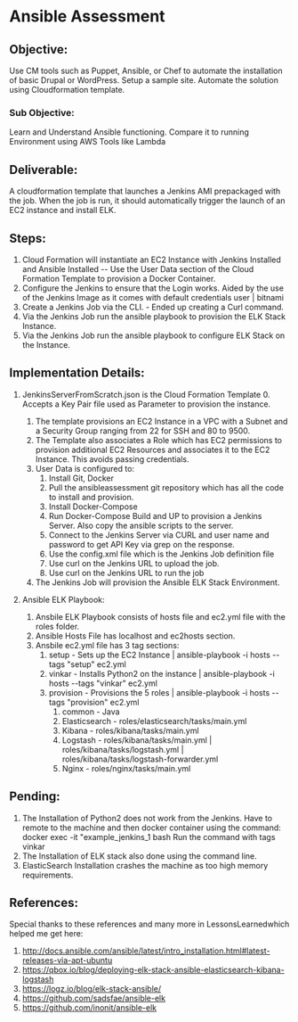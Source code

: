 # Ansible Assessment

## Objective:

Use CM tools such as Puppet, Ansible, or Chef to automate the installation of basic Drupal or WordPress. Setup a sample site. Automate the solution using Cloudformation template.

### Sub Objective: 
Learn and Understand Ansible functioning.
Compare it to running Environment using AWS Tools like Lambda

## Deliverable:

A cloudformation template that launches a Jenkins AMI prepackaged with the job. When the job is run, it should automatically trigger the launch of an EC2 instance and install ELK.

## Steps:
1. Cloud Formation will instantiate an EC2 Instance with Jenkins Installed and Ansible Installed
-- Use the User Data section of the Cloud Formation Template to provision a Docker Container.
2. Configure the Jenkins to ensure that the Login works. Aided by the use of the Jenkins Image as it comes with default credentials user | bitnami
3. Create a Jenkins Job via the CLI. - Ended up creating a Curl command.
4. Via the Jenkins Job run the ansible playbook to provision the ELK Stack Instance.
5. Via the Jenkins Job run the ansible playbook to configure ELK Stack on the Instance.

## Implementation Details:
1. JenkinsServerFromScratch.json is the Cloud Formation Template
    0. Accepts a Key Pair file used as Parameter to provision the instance.
    1. The template provisions an EC2 Instance in a VPC with a Subnet and a Security Group ranging from 22 for SSH and 80 to 9500. 
    2. The Template also associates a Role which has EC2 permissions to provision additional EC2 Resources and associates it to the EC2 Instance. This avoids passing credentials.
    3. User Data is configured to:
        1. Install Git, Docker
        2. Pull the ansibleassessment git repository which has all the code to install and provision.
        3. Install Docker-Compose
        4. Run Docker-Compose Build and UP to provision a Jenkins Server. Also copy the ansible scripts to the server. 
        5. Connect to the Jenkins Server via CURL and user name and password to get API Key via grep on the response.
        6. Use the config.xml file which is the Jenkins Job definition file
        7. Use curl on the Jenkins URL to upload the job.
        8. Use curl on the Jenkins URL to run the job
    4. The Jenkins Job will provision the Ansible ELK Stack Environment.


2. Ansible ELK Playbook:
    1. Ansbile ELK Playbook consists of hosts file and ec2.yml file with the roles folder.
    2. Ansible Hosts File has localhost and ec2hosts section.
    3. Ansbile ec2.yml file has 3 tag sections:
        1. setup - Sets up the EC2 Instance | ansible-playbook -i hosts --tags "setup" ec2.yml
        2. vinkar - Installs Python2 on the instance | ansible-playbook -i hosts --tags "vinkar" ec2.yml
        3. provision - Provisions the 5 roles | ansible-playbook -i hosts --tags "provision" ec2.yml
            1. common - Java
            2. Elasticsearch - roles/elasticsearch/tasks/main.yml
            3. Kibana - roles/kibana/tasks/main.yml
            4. Logstash - roles/kibana/tasks/main.yml | roles/kibana/tasks/logstash.yml | roles/kibana/tasks/logstash-forwarder.yml
            5. Nginx - roles/nginx/tasks/main.yml

## Pending:
1. The Installation of Python2 does not work from the Jenkins. Have to remote to the machine and then docker container using the command:
docker exec -it "example_jenkins_1 bash
Run the command with tags vinkar
2. The Installation of ELK stack also done using the command line.
3. ElasticSearch Installation crashes the machine as too high memory requirements.


## References:
Special thanks to these references and many more in LessonsLearnedwhich helped me get here:
1. http://docs.ansible.com/ansible/latest/intro_installation.html#latest-releases-via-apt-ubuntu
2. https://qbox.io/blog/deploying-elk-stack-ansible-elasticsearch-kibana-logstash
3. https://logz.io/blog/elk-stack-ansible/
4. https://github.com/sadsfae/ansible-elk
5. https://github.com/inonit/ansible-elk
